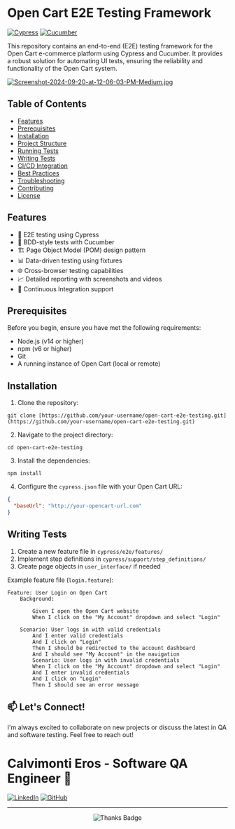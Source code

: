 # Open Cart E2E Testing Framework


[![Cypress](https://img.shields.io/badge/tested%20with-Cypress-04C38E.svg)](https://www.cypress.io/)
[![Cucumber](https://img.shields.io/badge/tested%20with-Cucumber-23D96C.svg)](https://cucumber.io/)


This repository contains an end-to-end (E2E) testing framework for the Open Cart e-commerce platform using Cypress and Cucumber. It provides a robust solution for automating UI tests, ensuring the reliability and functionality of the Open Cart system.

[![Screenshot-2024-09-20-at-12-06-03-PM-Medium.jpg](https://i.postimg.cc/d0F3x6Zj/Screenshot-2024-09-20-at-12-06-03-PM-Medium.jpg)](https://postimg.cc/jD8RWzXD)


## Table of Contents

- [Features](#features)
- [Prerequisites](#prerequisites)
- [Installation](#installation)
- [Project Structure](#project-structure)
- [Running Tests](#running-tests)
- [Writing Tests](#writing-tests)
- [CI/CD Integration](#cicd-integration)
- [Best Practices](#best-practices)
- [Troubleshooting](#troubleshooting)
- [Contributing](#contributing)
- [License](#license)

## Features

- 🚀 E2E testing using Cypress
- 🥒 BDD-style tests with Cucumber
- 🏗️ Page Object Model (POM) design pattern
- 📊 Data-driven testing using fixtures
- 🌐 Cross-browser testing capabilities
- 📈 Detailed reporting with screenshots and videos
- 🔄 Continuous Integration support

## Prerequisites

Before you begin, ensure you have met the following requirements:

- Node.js (v14 or higher)
- npm (v6 or higher)
- Git
- A running instance of Open Cart (local or remote)

## Installation

1. Clone the repository:

```
git clone [https://github.com/your-username/open-cart-e2e-testing.git](https://github.com/your-username/open-cart-e2e-testing.git)
```
2. Navigate to the project directory:

```
cd open-cart-e2e-testing
```

3. Install the dependencies:

```
npm install

```

4. Configure the `cypress.json` file with your Open Cart URL:

```json
{
  "baseUrl": "http://your-opencart-url.com"
}

```
## Writing Tests

1. Create a new feature file in `cypress/e2e/features/`
2. Implement step definitions in `cypress/support/step_definitions/`
3. Create page objects in `user_interface/` if needed


Example feature file (`login.feature`):

```Gherkin
Feature: User Login on Open Cart
    Background: 
    
        Given I open the Open Cart website
        When I click on the "My Account" dropdown and select "Login"
        
    Scenario: User logs in with valid credentials
        And I enter valid credentials
        And I click on "Login"
        Then I should be redirected to the account dashboard
        And I should see "My Account" in the navigation
        Scenario: User logs in with invalid credentials
        When I click on the "My Account" dropdown and select "Login"
        And I enter invalid credentials
        And I click on "Login"
        Then I should see an error message
```


## 📫 Let's Connect!

I'm always excited to collaborate on new projects or discuss the latest in QA and software testing. Feel free to reach out!

# Calvimonti Eros - Software QA Engineer 🚀


[![LinkedIn](https://img.shields.io/badge/-LinkedIn-0077B5?style=flat&logo=Linkedin&logoColor=white)](https://www.linkedin.com/in/eroscalvimonti/)
[![GitHub](https://img.shields.io/badge/-GitHub-181717?style=flat&logo=github)](https://github.com/ErosCalvimonti)

---

<p align="center">
  <img src="https://img.shields.io/badge/Thanks%20for%20visiting!-😊-brightgreen" alt="Thanks Badge"/>
</p>